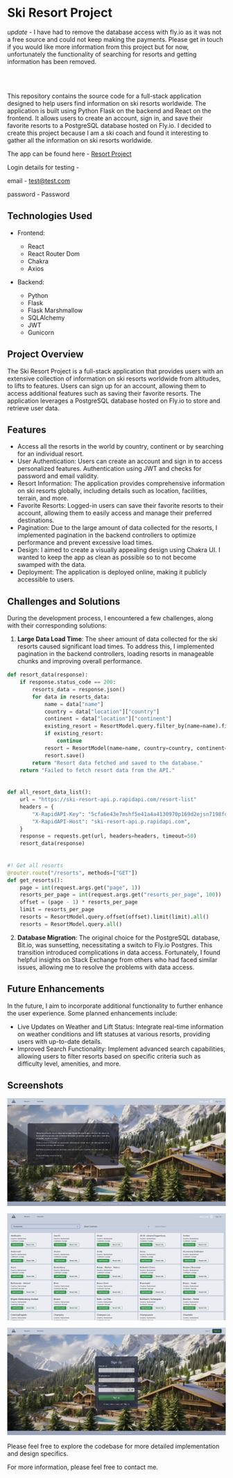 # Ski Resort Project

*update* - I have had to remove the database access with fly.io as it was not a free source and could not keep making the payments. Please get in touch if you would like more information from this project but for now, unfortunately the functionality of searching for resorts and getting information has been removed. 

<br>
<br>

This repository contains the source code for a full-stack application designed to help users find information on ski resorts worldwide. The application is built using Python Flask on the backend and React on the frontend. It allows users to create an account, sign in, and save their favorite resorts to a PostgreSQL database hosted on Fly.io. I decided to create this project because I am a ski coach and found it interesting to gather all the information on ski resorts worldwide.

The app can be found here - [Resort Project](https://resort-info-app.netlify.app/)

Login details for testing - 

email - test@test.com

password - Password

## Technologies Used
- Frontend:
  - React
  - React Router Dom
  - Chakra
  - Axios

- Backend:
  - Python
  - Flask
  - Flask Marshmallow
  - SQLAlchemy
  - JWT
  - Gunicorn

## Project Overview

The Ski Resort Project is a full-stack application that provides users with an extensive collection of information on ski resorts worldwide from altitudes, to lifts to features. Users can sign up for an account, allowing them to access additional features such as saving their favorite resorts. The application leverages a PostgreSQL database hosted on Fly.io to store and retrieve user data.

## Features

- Access all the resorts in the world by country, continent or by searching for an individual resort.
- User Authentication: Users can create an account and sign in to access personalized features. Authentication using JWT and checks for password and email validity. 
- Resort Information: The application provides comprehensive information on ski resorts globally, including details such as location, facilities, terrain, and more.
- Favorite Resorts: Logged-in users can save their favorite resorts to their account, allowing them to easily access and manage their preferred destinations.
- Pagination: Due to the large amount of data collected for the resorts, I implemented pagination in the backend controllers to optimize performance and prevent excessive load times.
- Design: I aimed to create a visually appealing design using Chakra UI. I wanted to keep the app as clean as possible so to not become swamped with the data. 
- Deployment: The application is deployed online, making it publicly accessible to users.

## Challenges and Solutions

During the development process, I encountered a few challenges, along with their corresponding solutions:

1. **Large Data Load Time**: The sheer amount of data collected for the ski resorts caused significant load times. To address this, I implemented pagination in the backend controllers, loading resorts in manageable chunks and improving overall performance.

```python
def resort_data(response):
    if response.status_code == 200:
        resorts_data = response.json()
        for data in resorts_data:
            name = data["name"]
            country = data["location"]["country"]
            continent = data["location"]["continent"]
            existing_resort = ResortModel.query.filter_by(name=name).first()
            if existing_resort:
                continue
            resort = ResortModel(name=name, country=country, continent=continent)
            resort.save()
        return "Resort data fetched and saved to the database."
    return "Failed to fetch resort data from the API."


def all_resort_data_list():
    url = "https://ski-resort-api.p.rapidapi.com/resort-list"
    headers = {
        "X-RapidAPI-Key": "5cfa6e43e7mshf5e41a4a4130970p169d2ejsn7198fd4220d6",
        "X-RapidAPI-Host": "ski-resort-api.p.rapidapi.com",
    }
    response = requests.get(url, headers=headers, timeout=50)
    resort_data(response)


#! Get all resorts
@router.route("/resorts", methods=["GET"])
def get_resorts():
    page = int(request.args.get("page", 1))
    resorts_per_page = int(request.args.get("resorts_per_page", 100))
    offset = (page - 1) * resorts_per_page
    limit = resorts_per_page
    resorts = ResortModel.query.offset(offset).limit(limit).all()
    resorts = ResortModel.query.all()
```

2. **Database Migration**: The original choice for the PostgreSQL database, Bit.io, was sunsetting, necessitating a switch to Fly.io Postgres. This transition introduced complications in data access. Fortunately, I found helpful insights on Stack Exchange from others who had faced similar issues, allowing me to resolve the problems with data access.

## Future Enhancements

In the future, I aim to incorporate additional functionality to further enhance the user experience. Some planned enhancements include:

- Live Updates on Weather and Lift Status: Integrate real-time information on weather conditions and lift statuses at various resorts, providing users with up-to-date details.
- Improved Search Functionality: Implement advanced search capabilities, allowing users to filter resorts based on specific criteria such as difficulty level, amenities, and more.

## Screenshots

![screenshot]('../../resort-fe/src/assets/screenshot-1.png) 

![screenshot]('../../resort-fe/src/assets/screenshot-2.png) 

![screenshot]('../../resort-fe/src/assets/screenshot-3.png) 

Please feel free to explore the codebase for more detailed implementation and design specifics.

For more information, please feel free to contact me.
